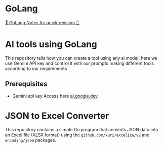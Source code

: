 # GoLang
[🔗 GoLang Notes for quick revision 👆](Notes.md)

# AI tools using GoLang
This repository tells how you can create a tool using any ai model, here we use Gemini API key and control it with our prompts making different tools according to our requirements
## Prerequisites

- Gemini api key Access here [ai.google.dev](ai.google.dev)

# JSON to Excel Converter

This repository contains a simple Go program that converts JSON data into an Excel file (XLSX format) using the `github.com/xuri/excelize/v2` and `encoding/json` packages.
